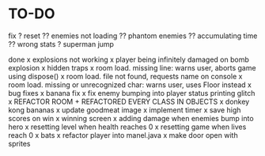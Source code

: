 # TO-DO

fix
? reset
?? enemies not loading
?? phantom enemies
?? accumulating time
?? wrong stats
? superman jump

done
x explosions not working
x player being infinitely damaged on bomb explosion
x hidden traps
x room load. missing line: warns user, aborts game using dispose()
x room load. file not found, requests name on console
x room load. missing or unrecognized char: warns user, uses Floor instead
x bug fixes
x banana fix
x fix enemy bumping into player status printing glitch
x REFACTOR ROOM + REFACTORED EVERY CLASS IN OBJECTS
x donkey kong bananas
x update goodmeat image
x implement timer
x save high scores on win
x winning screen
x adding damage when enemies bump into hero
x resetting level when health reaches 0
x resetting game when lives reach 0
x bats
x refactor player into manel.java
x make door open with sprites
